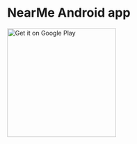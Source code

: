 # NearMe Android app
<a href='http://play.google.com/store/apps/details?id=com.osh.apps.nearme'>
<img alt='Get it on Google Play' src='http://play.google.com/intl/en_us/badges/images/generic/en_badge_web_generic.png' width="250px" />
</a>
